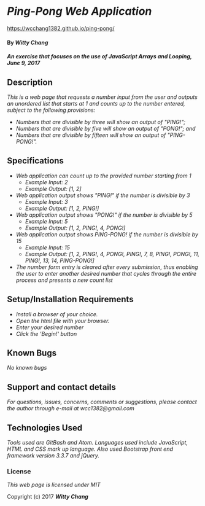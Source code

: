 # _Ping-Pong Web Application_

https://wcchang1382.github.io/ping-pong/

#### By _**Witty Chang**_

#### _An exercise that focuses on the use of JavaScript Arrays and Looping, June 9, 2017_

## Description

_This is a web page that requests a number input from the user and outputs an unordered list that starts at 1 and counts up to the number entered, subject to the following provisions:_
* _Numbers that are divisible by three will show an output of "PING!";_
* _Numbers that are divisible by five will show an output of "PONG!"; and_
* _Numbers that are divisible by fifteen will show an output of "PING-PONG!"._

## Specifications
* _Web application can count up to the provided number starting from 1_
  - _Example Input: 2_
  - _Example Output: [1, 2]_
* _Web application output shows "PING!" if the number is divisible by 3_
  - _Example Input: 3_
  - _Example Output: [1, 2, PING!]_
* _Web application output shows "PONG!" if the number is divisible by 5_
  - _Example Input: 5_
  - _Example Output: [1, 2, PING!, 4, PONG!]_
* _Web application output shows PING-PONG! if the number is divisible by 15_
  - _Example Input: 15_
  - _Example Output: [1, 2, PING!, 4, PONG!, PING!, 7, 8, PING!, PONG!, 11, PING!, 13, 14, PING-PONG!]_
* _The number form entry is cleared after every submission, thus enabling the user to enter another desired number that cycles through the entire process and presents a new count list_


## Setup/Installation Requirements

* _Install a browser of your choice._
* _Open the html file with your browser._
* _Enter your desired number_
* _Click the 'Begin!' button_

## Known Bugs

_No known bugs_

## Support and contact details

_For questions, issues, concerns, comments or suggestions, please contact the author through e-mail at wcc1382@gmail.com_

## Technologies Used

_Tools used are GitBash and Atom. Languages used include JavaScript, HTML and CSS mark up language. Also used Bootstrap front end framework version 3.3.7 and jQuery._

### License

*This web page is licensed under MIT*

Copyright (c) 2017 **_Witty Chang_**
